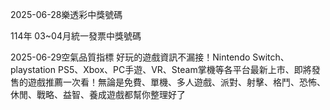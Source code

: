 
2025-06-28樂透彩中獎號碼

                                
114年 03~04月統一發票中獎號碼
                             
2025-06-29空氣品質指標
                              好玩的遊戲資訊不漏接！Nintendo Switch、playstation PS5、Xbox、PC手遊、VR、Steam掌機等各平台最新上市、即將發售的遊戲推薦一次看！無論是免費、單機、多人遊戲、派對、射擊、格鬥、恐怖、休閒、戰略、益智、養成遊戲都幫你整理好了